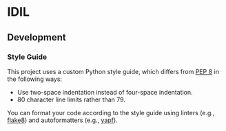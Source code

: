 # IDIL


## Development

### Style Guide
This project uses a custom Python style guide, which differs from [PEP 8](https://www.python.org/dev/peps/pep-0008/) in the following ways:
- Use two-space indentation instead of four-space indentation.
- 80 character line limits rather than 79.

You can format your code according to the style guide using linters (e.g., [flake8](https://pypi.org/project/flake8/)) and autoformatters (e.g., [yapf](https://github.com/google/yapf)).